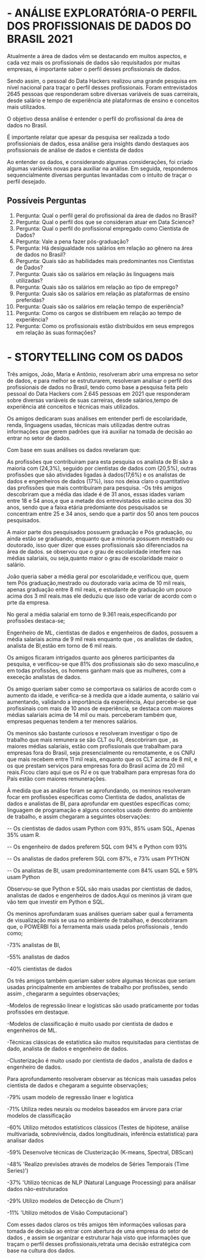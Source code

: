 # **-  ANÁLISE EXPLORATÓRIA-O PERFIL DOS PROFISSIONAIS DE DADOS DO BRASIL 2021**
Atualmente a área de dados vêm se destacando em muitos aspectos, e cada vez mais os profissionais de dados são requisitados por muitas empresas, é importante saber o perfil desses profissionais de dados.

Sendo assim, o pessoal do Data Hackers realizou uma grande pesquisa em nível nacional para traçar o perfil desses profissionais. Foram entrevistados 2645 pessoas que responderam sobre diversas variáveis de suas carreirais, desde salário e tempo de experiência até plataformas de ensino e conceitos mais utilizados.

O objetivo dessa análise é entender o perfil do profissional da área de dados no Brasil.

É importante relatar que apesar da pesquisa ser realizada a todo profissioniais de dados, essa análise gera insights dando destaques aos profissionais de análise de dados e cientista de dados

Ao entender os dados, e considerando algumas considerações, foi criado algumas variáveis novas para auxiliar na análise. Em seguida, respondemos sequencialmente diversas perguntas levantadas com o intuito de traçar o perfil desejado.
## **Possíveis Perguntas** 

1. Pergunta: Qual o perfil geral do profissional da área de dados no Brasil?
1. Pergunta: Qual o perfil dos que se consideram atuar em Data Science?
3. Pergunta: Qual o perfil do profissional empregado como Cientista de Dados?
3. Pergunta: Vale a pena fazer pós-graduação?
3. Pergunta: Há desigualdade nos salários em relação ao gênero na área de dados no Brasil?
3. Pergunta: Quais são as habilidades mais predominantes nos Cientistas de Dados?
3. Pergunta: Quais são os salários em relação às linguagens mais utilizadas?
3. Pergunta: Quais são os salários em relação ao tipo de emprego?
3. Pergunta: Quais são os salários em relação as plataformas de ensino preferidas?
3. Pergunta: Quais são os salários em relação tempo de experiência?
3. Pergunta: Como os cargos se distribuem em relação ao tempo de experiência?
3. Pergunta: Como os profissionais estão distribuídos em seus empregos em relação às suas formações?
# **- STORYTELLING COM OS DADOS**
Três amigos, João, Maria e Antônio, resolveram abrir uma empresa no setor de dados, e para melhor se estruturarem, resolveram analisar o perfil dos profissionais de dados no Brasil, tendo como base a pesquisa feita pelo pessoal do Data Hackers com 2.645 pessoas em 2021 que responderam sobre diversas variáveis de suas carreiras, desde salários,tempo de experiência até conceitos e técnicas mais utilizados.

Os amigos dedicaram suas análises em entender perfi de escolaridade, renda, linguagens usadas, técnicas mais utilizadas dentre outras informações que gerem padrões que irá auxiliar na tomada de decisão ao entrar no setor de dados.

Com base em suas análises os dados revelaram que:

As profissões que contribuiram para esta pesquisa os analista de BI são a maioria com (24,3%), seguido por cientistas de dados com (20,5%), outras profissões que são atividades ligadas à dados(17,6%) e os analistas de dados e engenheiros de dados (17%), isso nos deixa claro o quantitativo das profissões que mais contribuiram para pesquisa.
-Os três amigos descobriram que a média das idade é de 31 anos, essas idades variam entre 18 e 54 anos,e que a metade dos entrevistados estão acima dos 30 anos, sendo que a faixa etária predomiante dos pesquisados se concentram entre 25 e 34 anos, sendo que a partir dos 50 anos tem poucos pesquisados.

A maior parte dos pesquisados possuem graduação e Pós graduação, ou ainda estão se graduando, enquanto que a minoria possuem mestrado ou doutorado, isso quer dizer que esses profissionais são diferenciados na área de dados. se observou que o grau de escolaridade interfere nas médias salariais, ou seja,quanto maior o grau de escolaridade maior o salário.

João queria saber a média geral por escolaridade,e verificou que, quem tem Pós graduação,mestrado ou doutorado varia acima de 10 mil reais, apenas graduação entre 8 mil reais, e estudante de graduação um pouco acima dos 3 mil reais.mas ele deduziu que isso ode variar de acordo com o prte da empresa.

No geral a média salarial em torno de 9.361 reais,especificando por profissões destaca-se;

Engenheiro de ML, cientistas de dados e engenheiros de dados, possuem a média salariais acima de 9 mil reais enquanto que , os analistas de dados, analista de BI,estão em torno de 6 mil reais.

Os amigos ficaram intrigados quanto aos gêneros participantes da pesquisa, e verificou-se que 81% dos profissionais são do sexo masculino,e em todas profissões, os homens ganham mais que as mulheres, com a execeção analistas de dados.

Os amigo queriam saber como se comportava os salários de acordo com o aumento da idade, e verifica-se à medida que a idade aumenta, o salário vai aumentando, validando a importância da experiência, Aqui percebe-se que profissinais com mais de 10 anos de experiência, se destaca com maiores médias salariais acima de 14 mil ou mais. perceberam também que, empresas pequenas tendem a ter menores salários.

Os meninos são bastante curiosos e resolveram investigar o tipo de trabalho que mais remunera se são CLT ou PJ, descobriram que , as maiores médias salariais, estão com profissionais que trabalham para empresas fora do Brasil, seja presencialmente ou remotamente, e os CNPJ que mais recebem entre 11 mil reais, enquanto que os CLT acima de 8 mil, e os que prestam serviços para empresas fora do Brasil acima de 20 mil reais.Ficou claro aqui que os PJ e os que trabalham para empresas fora do País estão com maiores remunerações.

À medida que as análise foram se aprofundando, os meninos resolveram focar em profissões específicas como Cientista de dados, analistas de dados e analistas de BI, para aprofundar em questões específicas como; linguagem de programação e alguns conceitos usado dentro do ambiente de trabalho, e assim chegaram a seguintes observações:

-- Os cientistas de dados usam Python com 93%, 85% usam SQL, Apenas 35% usam R.

-- Os engenheiro de dados preferem SQL com 94% e Python com 93%

-- Os analistas de dados preferem SQL com 87%, e 73% usam PYTHON

-- Os analistas de BI, usam predominantemente com 84% usam SQL e 59% usam Python

Observou-se que Python e SQL são mais usadas por cientistas de dados, analistas de dados e engenheiros de dados.Aqui os meninos já viram que vão tem que investir em Python e SQL.

Os meninos aprofundaram suas análises queriam saber qual a ferramenta de visualização mais se usa no ambiente de trabalhao, e descobriraram que, o POWERBI foi a ferramenta mais usada pelos profissionais , tendo como;

-73% analistas de BI,

-55% analistas de dados

-40% cientistas de dados

Os três amigos também queriam saber sobre algumas técnicas que seriam usadas principalmente em ambientes de trabalho por profissões, sendo assim , chegararm a seguintes observações;

-Modelos de regressão linear e logísticas são usado praticamente por todas profissões em destaque.

-Modelos de classificação é muito usado por cientista de dados e engenheiros de ML.

-Técnicas clássicas de estatística são muitos requisitadas para cientistas de dado, analista de dados e engenheiro de dados.

-Clusterização é muito usado por cientista de dados , analista de dados e engenheiro de dados.

Para aprofundamento resolveram observar as técnicas mais uasadas pelos cientista de dados e chegaram a seguinte observações;

-79% usam modelo de regressão linaer e logística

-71% Utiliza redes neurais ou modelos baseados em árvore para criar modelos de classificação

-60% Utilizo métodos estatísticos clássicos (Testes de hipótese, análise multivariada, sobrevivência, dados longitudinais, inferência estatistica) para analisar dados

-59% Desenvolve técnicas de Clusterização (K-means, Spectral, DBScan)

-48% 'Realizo previsões através de modelos de Séries Temporais (Time Series)')

-37% 'Utilizo técnicas de NLP (Natural Language Processing) para análisar dados não-estruturados

-29% Utilizo modelos de Detecção de Churn')

-11% 'Utilizo métodos de Visão Computacional')

Com esses dados claros os três amigos têm informações valiosas para tomada de decisão ao entrar com abertura de uma empresa do setor de dados , e assim se organizar e estruturar haja visto que informações que traçam o perfil desses profissionais,retrata uma decisão estratégica com base na cultura dos dados.
